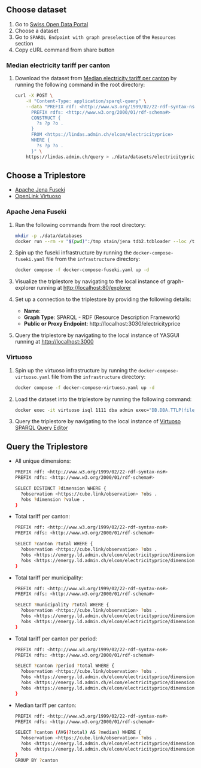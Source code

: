 ## Choose dataset

1. Go to [Swiss Open Data Portal](https://opendata.swiss/en/dataset?q=electric&linked_data=SPARQL&sort=score+desc%2C+metadata_modified+desc)
2. Choose a dataset
3. Go to `SPARQL Endpoint with graph preselection` of the `Resources` section
4. Copy cURL command from share button

### Median electricity tariff per canton

1. Download the dataset from [Median electricity tariff per canton](https://opendata.swiss/en/dataset/median-strompreis-per-kanton) by running the following command in the root directory:

   ```bash
   curl -X POST \
       -H "Content-Type: application/sparql-query" \
       --data "PREFIX rdf: <http://www.w3.org/1999/02/22-rdf-syntax-ns#>
         PREFIX rdfs: <http://www.w3.org/2000/01/rdf-schema#>
         CONSTRUCT {
           ?s ?p ?o .
         }
         FROM <https://lindas.admin.ch/elcom/electricityprice>
         WHERE {
           ?s ?p ?o .
         }" \
       https://lindas.admin.ch/query > ./data/datasets/electricityprice.ttl
   ```

## Choose a Triplestore

- [Apache Jena Fuseki](https://jena.apache.org)
- [OpenLink Virtuoso](https://virtuoso.openlinksw.com)

### Apache Jena Fuseki

1. Run the following commands from the root directory:

   ```bash
   mkdir -p ./data/databases
   docker run --rm -v "$(pwd)":/tmp stain/jena tdb2.tdbloader --loc /tmp/data/databases/electricityprice /tmp/data/datasets/electricityprice.ttl
   ```

2. Spin up the fuseki infrastructure by running the `docker-compose-fuseki.yaml` file from the `infrastructure` directory:

   ```bash
   docker compose -f docker-compose-fuseki.yaml up -d
   ```

3. Visualize the triplestore by navigating to the local instance of graph-explorer running at [http://localhost:80/explorer](http://localhost:80/explorer)

4. Set up a connection to the triplestore by providing the following details:

   - **Name**: <name-of-your-choice>
   - **Graph Type**: SPARQL - RDF (Resource Description Framework)
   - **Public or Proxy Endpoint**: http://localhost:3030/electricityprice

5. Query the triplestore by navigating to the local instance of YASGUI running at [http://localhost:3000](http://localhost:3000)

### Virtuoso

1. Spin up the virtuoso infrastructure by running the `docker-compose-virtuoso.yaml` file from the `infrastructure` directory:

   ```bash
   docker compose -f docker-compose-virtuoso.yaml up -d
   ```

2. Load the dataset into the triplestore by running the following command:

   ```bash
   docker exec -it virtuoso isql 1111 dba admin exec="DB.DBA.TTLP(file_to_string_output('/usr/share/proj/electricityprice.ttl'), '', 'http://example.org/graph', 0); rdf_loader_run();"
   ```

3. Query the triplestore by navigating to the local instance of [Virtuoso SPARQL Query Editor](http://localhost:3030/sparql)

## Query the Triplestore

- All unique dimensions:

  ```bash
  PREFIX rdf: <http://www.w3.org/1999/02/22-rdf-syntax-ns#>
  PREFIX rdfs: <http://www.w3.org/2000/01/rdf-schema#>

  SELECT DISTINCT ?dimension WHERE {
    ?observation <https://cube.link/observation> ?obs .
    ?obs ?dimension ?value .
  }
  ```

- Total tariff per canton:

  ```bash
  PREFIX rdf: <http://www.w3.org/1999/02/22-rdf-syntax-ns#>
  PREFIX rdfs: <http://www.w3.org/2000/01/rdf-schema#>

  SELECT ?canton ?total WHERE {
    ?observation <https://cube.link/observation> ?obs .
    ?obs <https://energy.ld.admin.ch/elcom/electricityprice/dimension/canton> ?canton .
    ?obs <https://energy.ld.admin.ch/elcom/electricityprice/dimension/total> ?total .
  }
  ```

- Total tariff per municipality:

  ```bash
  PREFIX rdf: <http://www.w3.org/1999/02/22-rdf-syntax-ns#>
  PREFIX rdfs: <http://www.w3.org/2000/01/rdf-schema#>

  SELECT ?municipality ?total WHERE {
    ?observation <https://cube.link/observation> ?obs .
    ?obs <https://energy.ld.admin.ch/elcom/electricityprice/dimension/municipality> ?municipality .
    ?obs <https://energy.ld.admin.ch/elcom/electricityprice/dimension/total> ?total .
  }
  ```

- Total tariff per canton per period:

  ```bash
  PREFIX rdf: <http://www.w3.org/1999/02/22-rdf-syntax-ns#>
  PREFIX rdfs: <http://www.w3.org/2000/01/rdf-schema#>

  SELECT ?canton ?period ?total WHERE {
    ?observation <https://cube.link/observation> ?obs .
    ?obs <https://energy.ld.admin.ch/elcom/electricityprice/dimension/canton> ?canton .
    ?obs <https://energy.ld.admin.ch/elcom/electricityprice/dimension/period> ?period .
    ?obs <https://energy.ld.admin.ch/elcom/electricityprice/dimension/total> ?total .
  }
  ```

- Median tariff per canton:

  ```bash
  PREFIX rdf: <http://www.w3.org/1999/02/22-rdf-syntax-ns#>
  PREFIX rdfs: <http://www.w3.org/2000/01/rdf-schema#>

  SELECT ?canton (AVG(?total) AS ?median) WHERE {
    ?observation <https://cube.link/observation> ?obs .
    ?obs <https://energy.ld.admin.ch/elcom/electricityprice/dimension/canton> ?canton .
    ?obs <https://energy.ld.admin.ch/elcom/electricityprice/dimension/total> ?total .
  }
  GROUP BY ?canton
  ```

